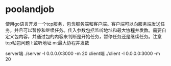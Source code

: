 # poolandjob
使用go语言开发一个tcp服务，包含服务端和客户端。客户端可以向服务端发送任务，并且可以暂停和继续任务。传入参数包括监听地址和最大协程并发数。需要自定义包内容，并通过包的内容来判断是开始任务，暂停任务还是继续任务。注意tcp粘包问题
l:监听地址 m:最大协程并发数

server端
./server  -l 0.0.0.0:3000 -m 20
client端
./client -l 0.0.0.0:3000 -m 20
